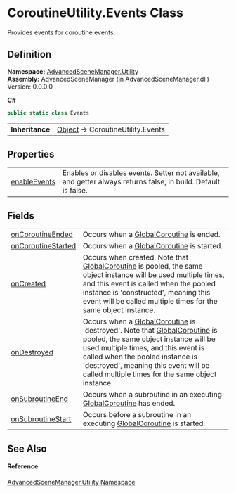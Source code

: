 # CoroutineUtility.Events Class


Provides events for coroutine events.



## Definition
**Namespace:** <a href="N_AdvancedSceneManager_Utility.md">AdvancedSceneManager.Utility</a>  
**Assembly:** AdvancedSceneManager (in AdvancedSceneManager.dll) Version: 0.0.0.0

**C#**
``` C#
public static class Events
```

<table><tr><td><strong>Inheritance</strong></td><td><a href="https://learn.microsoft.com/dotnet/api/system.object" target="_blank" rel="noopener noreferrer">Object</a>  →  CoroutineUtility.Events</td></tr>
</table>



## Properties
<table>
<tr>
<td><a href="P_AdvancedSceneManager_Utility_CoroutineUtility_Events_enableEvents.md">enableEvents</a></td>
<td>Enables or disables events. Setter not available, and getter always returns false, in build. Default is false.</td></tr>
</table>

## Fields
<table>
<tr>
<td><a href="F_AdvancedSceneManager_Utility_CoroutineUtility_Events_onCoroutineEnded.md">onCoroutineEnded</a></td>
<td>Occurs when a <a href="T_AdvancedSceneManager_Utility_GlobalCoroutine.md">GlobalCoroutine</a> is ended.</td></tr>
<tr>
<td><a href="F_AdvancedSceneManager_Utility_CoroutineUtility_Events_onCoroutineStarted.md">onCoroutineStarted</a></td>
<td>Occurs when a <a href="T_AdvancedSceneManager_Utility_GlobalCoroutine.md">GlobalCoroutine</a> is started.</td></tr>
<tr>
<td><a href="F_AdvancedSceneManager_Utility_CoroutineUtility_Events_onCreated.md">onCreated</a></td>
<td>Occurs when created. Note that <a href="T_AdvancedSceneManager_Utility_GlobalCoroutine.md">GlobalCoroutine</a> is pooled, the same object instance will be used multiple times, and this event is called when the pooled instance is 'constructed', meaning this event will be called multiple times for the same object instance.</td></tr>
<tr>
<td><a href="F_AdvancedSceneManager_Utility_CoroutineUtility_Events_onDestroyed.md">onDestroyed</a></td>
<td>Occurs when a <a href="T_AdvancedSceneManager_Utility_GlobalCoroutine.md">GlobalCoroutine</a> is 'destroyed'. Note that <a href="T_AdvancedSceneManager_Utility_GlobalCoroutine.md">GlobalCoroutine</a> is pooled, the same object instance will be used multiple times, and this event is called when the pooled instance is 'destroyed', meaning this event will be called multiple times for the same object instance.</td></tr>
<tr>
<td><a href="F_AdvancedSceneManager_Utility_CoroutineUtility_Events_onSubroutineEnd.md">onSubroutineEnd</a></td>
<td>Occurs when a subroutine in an executing <a href="T_AdvancedSceneManager_Utility_GlobalCoroutine.md">GlobalCoroutine</a> has ended.</td></tr>
<tr>
<td><a href="F_AdvancedSceneManager_Utility_CoroutineUtility_Events_onSubroutineStart.md">onSubroutineStart</a></td>
<td>Occurs before a subroutine in an executing <a href="T_AdvancedSceneManager_Utility_GlobalCoroutine.md">GlobalCoroutine</a> is started.</td></tr>
</table>

## See Also


#### Reference
<a href="N_AdvancedSceneManager_Utility.md">AdvancedSceneManager.Utility Namespace</a>  
